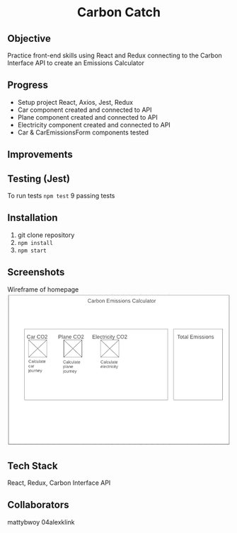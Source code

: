 <h1 align="center">

Carbon Catch

</h1>

## Objective
Practice front-end skills using React and Redux connecting to the Carbon Interface API to create an Emissions Calculator

## Progress
 - Setup project React, Axios, Jest, Redux
 - Car component created and connected to API
 - Plane component created and connected to API
 - Electricity component created and connected to API
 - Car & CarEmissionsForm components tested

## Improvements

## Testing (Jest)
To run tests `npm test`
9 passing tests

## Installation

1. git clone repository
2. `npm install`
3. `npm start`

## Screenshots
Wireframe of homepage
![Wireframe1](./src/images/Wireframe1.png)

## Tech Stack

React, Redux, Carbon Interface API

## Collaborators
mattybwoy
04alexklink